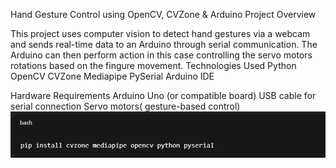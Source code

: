 Hand Gesture Control using OpenCV, CVZone & Arduino
Project Overview

This project uses computer vision to detect hand gestures via a webcam and sends real-time data to an Arduino through serial communication. The Arduino can then perform action in this case controlling the servo motors rotations based on the fingure movement. 
Technologies Used
Python
OpenCV
CVZone
Mediapipe
PySerial
Arduino IDE

Hardware Requirements
Arduino Uno (or compatible board)
USB cable for serial connection
Servo motors( gesture-based control)
![Hand gesture replication](image.png)